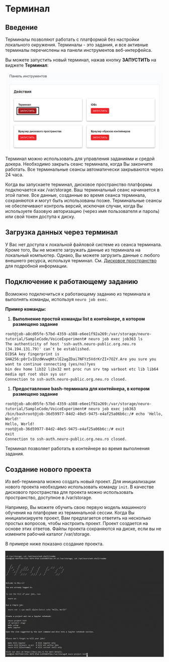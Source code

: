 # Терминал

## Введение

Терминалы позволяют работать с платформой без настройки локального окружения. Терминалы - это задания, и все активные терминалы перечислены на панели инструментов веб-интерфейса.

Вы можете запустить новый терминал, нажав кнопку **ЗАПУСТИТЬ** на виджете **Терминал**:

![](../.gitbook/assets/image%20%2843%29.png)

Терминал можно использовать для управления заданиями и средой докера. Необходимо закрыть сеанс терминала, когда Вы закончите работать. Все терминальные сеансы автоматически закрываются через 24 часа.

Когда вы запускаете терминал, дисковое пространство платформы подключается как /var/storage. Ваш терминальный сеанс начинается в этой папке. Все данные, созданные во время сеанса терминала, сохраняются и могут быть использованы позже. Терминальные сеансы не обеспечивают контроль версий, исключая случаи, когда Вы используете базовую авторизацию \(через имя пользователя и пароль\) или свой токен доступа к диску.

## Загрузка данных через терминал

У Вас нет доступа к локальной файловой системе из сеанса терминала. Кроме того, Вы не можете загружать данные из терминала на локальный компьютер. Однако, Вы можете загрузить данные с любого внешнего ресурса, используя терминал. См. [Дисковое пространство](../core/platform-storage/storage.md) для подробной информации.

## Подключение к работающему заданию

Возможно подключиться к работающему заданию из терминала и выполнять команды, используя `neuro job exec`.

**Пример команды:**

1. **Выполнение простой команды list в контейнере, в котором размещено задание**

```text
root@job-a8cd05fe-57bd-4359-a388-e6ee1f92a269:/var/storage/neuro-tutorial/SampleCode/VoiceExperiment# neuro job exec job363 ls
The authenticity of host 'ssh-auth.neuro-public.org.neu.ro (34.194.131.79)' can`t be established.
ECDSA key fingerprint is SHA256:p0rIvIDzdWvwqNtslE2agZDai7NFYz5VdrKrZI+7O2Y.Are you sure you want to continue connecting (yes/no)?yes
bin dev home lib32 libx32 mnt proc run srv tmp varboot etc lib lib64 media opt root sbin sys usr
Connection to ssh-auth.neuro-public.org.neu.ro closed.
```

1. **Предоставление bash-терминала для контейнера, в котором размещено задание**

```text
root@job-a8cd05fe-57bd-4359-a388-e6ee1f92a269:/var/storage/neuro-tutorial/SampleCode/VoiceExperiment# neuro job exec job363 /bin/bashroot@job-36d59977-84d2-40e5-9475-e4af25a06b6c:/# echo 'Hello, World!'
Hello, World!
root@job-36d59977-84d2-40e5-9475-e4af25a06b6c:/# exit
exit
Connection to ssh-auth.neuro-public.org.neu.ro closed.
```

Терминал позволяет работать в контейнере во время выполнения задания.

## Создание нового проекта

Из веб-терминала можно создать новый проект. Для инициализации нового проекта необходимо использовать команду `init`. В качестве дискового пространства для проекта можно использовать пространство, доступное в /var/storage.

Например, Вы можете обучить свою первую модель машинного обучения на платформе из терминальной сессии. Когда Вы инициализируете проект, Вам предлагается ответить на несколько простых вопросов, чтобы настроить проект. Проект создается на основе этих ответов. Файлы проекта сохраняются на диске, если вы не измените рабочий каталог /var/storage.

В примере ниже показано создание проекта.

![](../.gitbook/assets/ProjectIniti.gif)

